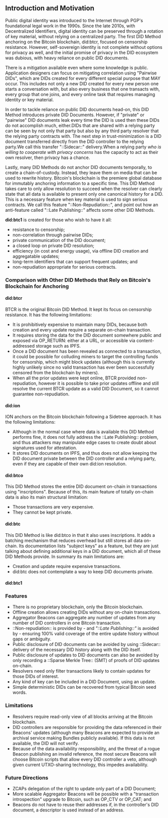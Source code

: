## Introduction and Motivation

Public digital identity was introduced to the Internet through PGP's foundational
legal work in the 1990s. Since the late 2010s, with Decentralized Identifiers,
digital identity can be preserved through a rotation of key material, without
relying on a centralized party. The first DID Method anchoring on the Bitcoin
blockchain, did:btcr, focused on censorship resistance. However, self-sovereign
identity is not complete without options for privacy as well, and the initial
promise of privacy in the DID ecosystem was dubious, with heavy reliance on
public DID documents.

There is a mitigation available even where some knowledge is public.
Application designers can focus on mitigating correlation using "Pairwise DIDs",
which are DIDs created for every different special purpose that MAY occur. This
includes not only a new DID created for every new person one starts a conversation
with, but also every business that one transacts with, every group that one
joins, and every online task that requires managing identity or key material.

In order to tackle reliance on public DID documents head-on, this DID Method
introduces private DID Documents. However, if "private" or "pairwise" DID
documents leak every time the DID is used then these DIDs do not accomplish
much, either.DIDs that are shared with a relying party can be seen by not only
that party but also by any third party resolver that the relying party contracts
with. The next step in trust-minimization is a DID document transferred directly
from the DID controller to the relying party.We call this transfer "::Sidecar::"
delivery.When a relying party *who is willing to cooperate with privacy concerns*
has the capacity to act as their own resolver, then privacy has a chance.

Lastly, many DID Methods do not anchor DID documents temporally, to create a
chain-of-custody. Instead, they leave them on media that can be used to rewrite
history. Bitcoin's blockchain is the premiere global database for immutably
anchoring information to a specific time. This DID Method takes care to only
allow resolution to succeed when the resolver can clearly state that all data is
available to present only one canonical history for a DID. This is a necessary
feature when key material is used to sign serious contracts. We call this feature
"::Non-Repudiation::", and point out how an anti-feature called "::Late Publishing::"
affects some other DID Methods.

**did:btc1** is created for those who wish to have it all:
* resistance to censorship;
* non-correlation through pairwise DIDs;
* private communication of the DID document;
* a closed loop on private DID resolution;
* efficiency (in cost and energy usage), via offline DID creation and aggregatable
  updates;
* long-term identifiers that can support frequent updates; and
* non-repudiation appropriate for serious contracts.

### Comparison with Other DID Methods that Rely on Bitcoin's Blockchain for Anchoring

#### did:btcr

BTCR is the original Bitcoin DID Method.  It kept its focus on censorship
resistance. It has the following limitations:
* It is prohibitively expensive to maintain many DIDs, because both creation and
  every update require a separate on-chain transaction.
* It requires storing the data for the DID document somewhere public and exposed
  via OP_RETURN: either at a URL, or accessible via content-addressed storage such
  as IPFS.
* Once a DID document has been revealed as connected to a transaction, it could
  be possible for colluding miners to target the controlling funds for censorship,
  which might block updates (although this is currently highly unlikely since no
  valid transaction has ever been successfully censored from the blockchain by
  miners).
* When all the prior updates were kept online, BTCR provided non-repudiation,
  however it is possible to take prior updates offline and still resolve the
  current BTCR update as a valid DID Document, so it cannot guarantee non-repudiation.

#### did:ion

ION anchors on the Bitcoin blockchain following a Sidetree approach. It has the
following limitations:
* Although in the normal case where data is available this DID Method performs
  fine, it does not fully address the ::Late Publishing:: problem, and thus attackers
  may manipulate edge cases to create doubt about signatures used for attestation.
* It stores DID documents on IPFS, and thus does not allow keeping the DID document
  private between the DID controller and a relying party, even if they are capable of
  their own did:ion resolution.

#### did:btco

This DID Method stores the entire DID document on-chain in transactions using
"inscriptions".  Because of this, its main feature of totally on-chain data is
also its main structural limitation:
* Those transactions are very expensive.
* They cannot be kept private.

#### did:btc

This DID Method is like did:btco in that it also uses inscriptions. It adds a
batching mechanism that reduces overhead but still stores all data on-chain.
Its documentation lists "subject keys" as a feature, but they are just talking
about defining additional keys in a DID document, which all of these DID Methods
provide. In summary its main limitations are:
* Creation and update require expensive transactions.
* did:btc does not contemplate a way to keep DID documents private.

#### did:btc1

### Features

* There is no proprietary blockchain, only the Bitcoin blockchain.
* Offline creation allows creating DIDs without any on-chain transactions.
* Aggregator Beacons can aggregate any number of updates from any number of DID
  controllers in one Bitcoin transaction.
* ::Non-repudiation:: is provided by - and *"::Late Publishing::"* is avoided by - ensuring
  100% valid coverage of the entire update history without gaps or ambiguity.
* Public disclosure of DID documents can be avoided by using ::Sidecar:: delivery
  of the necessary DID history along with the DID itself.
* Public disclosure of updates to DID documents can also be avoided by only
  recording a ::Sparse Merkle Tree:: (SMT) of proofs of DID updates on-chain.
* Resolvers need only filter transactions likely to contain updates for those
  DIDs of interest.
* Any kind of key can be included in a DID Document, using an update.
* Simple deterministic DIDs can be recovered from typical Bitcoin seed words.

### Limitations
* Resolvers require read-only view of all blocks arriving at the Bitcoin blockchain.
* DID controllers are responsible for providing the data referenced in their
  Beacons' updates (although many Beacons are expected to provide an archival
  service making Bundles publicly available).  If this data is not available, the
  DID will not verify.
* Because of the data availability responsibility, and the threat of a rogue
  Beacon publishing an invalid reference, the most secure Beacons will choose
  Bitcoin scripts that allow every DID controller a veto, although given current
  UTXO-sharing technology, this impedes availability.

### Future Directions

* ZCAPs delegation of the right to update only part of a DID Document;
* More scalable Aggregator Beacons will be possible with a "transaction introspection"
  upgrade to Bitcoin, such as OP_CTV or OP_CAT; and
* Beacons do not have to reuse their addresses if, in the controller's DID document,
  a descriptor is used instead of an address.
